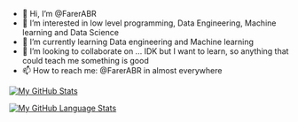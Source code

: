 - 👋 Hi, I’m @FarerABR
- 👀 I’m interested in low level programming, Data Engineering, Machine learning and Data Science
- 🌱 I’m currently learning Data engineering and Machine learning
- 💞️ I’m looking to collaborate on ... IDK but I want to learn, so anything that could teach me something is good
- 📫 How to reach me: @FarerABR in almost everywhere

[![My GitHub Stats](https://github-readme-stats.vercel.app/api/?username=FarerABR&count_private=true&theme=tokyonight&showicons=true)]()


[![My GitHub Language Stats](https://github-readme-stats.vercel.app/api/top-langs/?username=FarerABR&langs_count=5&theme=tokyonight)]()
<!---
FarerABR/FarerABR is a ✨ special ✨ repository because its `README.md` (this file) appears on your GitHub profile.
You can click the Preview link to take a look at your changes.
--->
